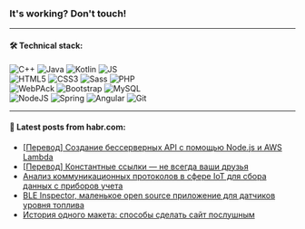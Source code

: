 ### It's working? Don't touch!

---

#### 🛠️ Technical stack:

![C++](https://img.shields.io/badge/C++-informational?logo=c%2B%2B&style=flat&logoColor=white&color=9C033A)
![Java](https://img.shields.io/badge/Java-informational?logo=java&style=flat&logoColor=white&color=007396)
![Kotlin](https://img.shields.io/badge/Kotlin-informational?logo=Kotlin&style=flat&logoColor=white&color=0095D5)
![JS](https://img.shields.io/badge/JS-informational?logo=javaScript&style=flat&logoColor=black&color=F7Df1E) <br>
![HTML5](https://img.shields.io/badge/HTML5-informational?logo=html5&style=flat&logoColor=white&color=E34F26)
![CSS3](https://img.shields.io/badge/CSS3-informational?logo=css3&style=flat&logoColor=white&color=157286)
![Sass](https://img.shields.io/badge/Saas-informational?logo=sass&style=flat&logoColor=white&color=hotpink)
![PHP](https://img.shields.io/badge/PHP-informational?logo=php&style=flat&logoColor=white&color=777BB4) <br>
![WebPAck](https://img.shields.io/badge/WebPack-informational?logo=webPack&style=flat&logoColor=white&color=FF6F00)
![Bootstrap](https://img.shields.io/badge/Bootstrap-informational?logo=Bootstrap&style=flat&logoColor=white&color=7952B3)
![MySQL](https://img.shields.io/badge/MySQL-informational?logo=MySQL&style=flat&logoColor=white&color=00f) <br>
![NodeJS](https://img.shields.io/badge/NodeJS-informational?logo=node.js&style=flat&logoColor=white&color=43853D)
![Spring](https://img.shields.io/badge/Spring-informational?logo=Spring&style=flat&logoColor=white&color=0A9EDC)
![Angular](https://img.shields.io/badge/Vue-informational?logo=vue.js&style=flat&logoColor=white&color=red)
![Git](https://img.shields.io/badge/Git-informational?logo=git&style=flat&logoColor=white&color=darkorange)

___

#### 💬 Latest posts from habr.com:

<!-- BLOG-POST-LIST:START -->
- [[Перевод] Создание бессерверных API с помощью Node.js и AWS Lambda](https://habr.com/ru/post/669118/?utm_source=habrahabr&utm_medium=rss&utm_campaign=669118)
- [[Перевод] Константные ссылки — не всегда ваши друзья](https://habr.com/ru/post/669114/?utm_source=habrahabr&utm_medium=rss&utm_campaign=669114)
- [Анализ коммуникационных протоколов в сфере IoT для сбора данных с приборов учета](https://habr.com/ru/post/669106/?utm_source=habrahabr&utm_medium=rss&utm_campaign=669106)
- [BLE Inspector, маленькое open source приложение для датчиков уровня топлива](https://habr.com/ru/post/669088/?utm_source=habrahabr&utm_medium=rss&utm_campaign=669088)
- [История одного макета: способы сделать сайт послушным](https://habr.com/ru/post/668448/?utm_source=habrahabr&utm_medium=rss&utm_campaign=668448)
<!-- BLOG-POST-LIST:END -->
